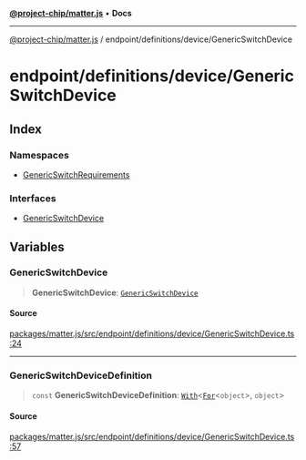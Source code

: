 [**@project-chip/matter.js**](../../../../README.md) • **Docs**

***

[@project-chip/matter.js](../../../../modules.md) / endpoint/definitions/device/GenericSwitchDevice

# endpoint/definitions/device/GenericSwitchDevice

## Index

### Namespaces

- [GenericSwitchRequirements](namespaces/GenericSwitchRequirements/README.md)

### Interfaces

- [GenericSwitchDevice](interfaces/GenericSwitchDevice.md)

## Variables

### GenericSwitchDevice

> **GenericSwitchDevice**: [`GenericSwitchDevice`](interfaces/GenericSwitchDevice.md)

#### Source

[packages/matter.js/src/endpoint/definitions/device/GenericSwitchDevice.ts:24](https://github.com/project-chip/matter.js/blob/7a8cbb56b87d4ccf34bec5a9a95ab40a1711324f/packages/matter.js/src/endpoint/definitions/device/GenericSwitchDevice.ts#L24)

***

### GenericSwitchDeviceDefinition

> `const` **GenericSwitchDeviceDefinition**: [`With`](../../../../node/export/-internal-/README.md#withbsb)\<[`For`](../../../../behavior/cluster/export/-internal-/namespaces/EndpointType/README.md#fort)\<`object`\>, `object`\>

#### Source

[packages/matter.js/src/endpoint/definitions/device/GenericSwitchDevice.ts:57](https://github.com/project-chip/matter.js/blob/7a8cbb56b87d4ccf34bec5a9a95ab40a1711324f/packages/matter.js/src/endpoint/definitions/device/GenericSwitchDevice.ts#L57)
